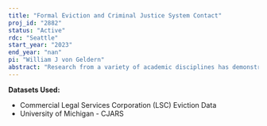 ```yaml
---
title: "Formal Eviction and Criminal Justice System Contact"
proj_id: "2882"
status: "Active"
rdc: "Seattle"
start_year: "2023"
end_year: "nan"
pi: "William J von Geldern"
abstract: "Research from a variety of academic disciplines has demonstrated that low-income Americans disproportionately experience both criminal justice system involvement and housing instability. Extant research has not, however, evaluated the connection between the two. For this project, I hope to link CJARS criminal record  and LSC eviction data, which will enable examination of whether eviction and other housing outcomes lead to subsequent criminal justice system involvement. Building on past work in criminology, sociology, and policy studies, this work will generate new evidence about the linkages between housing and criminal justice outcomes in the U.S."
---
```


**Datasets Used:**

  - Commercial Legal Services Corporation (LSC) Eviction Data 
  - University of Michigan - CJARS 

